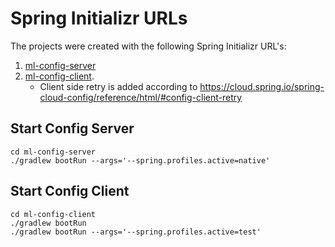 # Spring Initializr URLs

The projects were created with the following Spring Initializr URL's:

1. [ml-config-server](https://start.spring.io/#!type=gradle-project&language=java&platformVersion=2.4.2.BUILD-SNAPSHOT&packaging=jar&jvmVersion=1.8&groupId=ml&artifactId=ml-config-server&name=ml-config-server&description=Demo%20project%20for%20config-server&packageName=ml.ml-config-server&dependencies=actuator,cloud-config-server)
1. [ml-config-client](https://start.spring.io/#!type=gradle-project&language=java&platformVersion=2.4.2.BUILD-SNAPSHOT&packaging=jar&jvmVersion=1.8&groupId=ml&artifactId=ml-config-client&name=ml-config-client&description=Demo%20project%20for%20config-client&packageName=ml.ml-config-client&dependencies=cloud-config-client,webflux,actuator).
    - Client side retry is added according to <https://cloud.spring.io/spring-cloud-config/reference/html/#config-client-retry>

## Start Config Server

```
cd ml-config-server
./gradlew bootRun --args='--spring.profiles.active=native'
```

## Start Config Client

```
cd ml-config-client
./gradlew bootRun
./gradlew bootRun --args='--spring.profiles.active=test'
```

